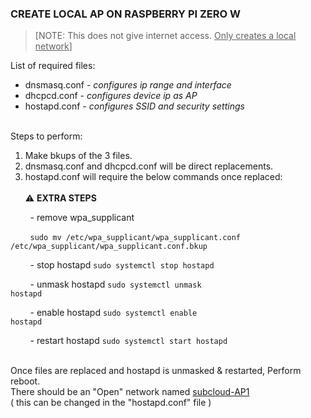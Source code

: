 ### CREATE LOCAL AP ON RASPBERRY PI ZERO W
>[NOTE: This does not give internet access.  <ins>Only creates a local network</ins>]

List of required files:
- dnsmasq.conf - *configures ip range and interface*
- dhcpcd.conf - *configures device ip as AP*
- hostapd.conf - *configures SSID and security settings*
<br>
Steps to perform:

1. Make bkups of the 3 files.
2. dnsmasq.conf and dhcpcd.conf will be direct replacements.
3. hostapd.conf will require the below commands once replaced:
<br></br>
:warning: **EXTRA STEPS**

&nbsp; &nbsp; &nbsp; &nbsp; - remove wpa_supplicant 

&nbsp; &nbsp; &nbsp; &nbsp; <code>sudo mv /etc/wpa_supplicant/wpa_supplicant.conf /etc/wpa_supplicant/wpa_supplicant.conf.bkup</code>

&nbsp; &nbsp; &nbsp; &nbsp; - stop hostapd <code>sudo systemctl stop hostapd</code>

&nbsp; &nbsp; &nbsp; &nbsp; - unmask hostapd <code>sudo systemctl unmask hostapd</code>

&nbsp; &nbsp; &nbsp; &nbsp; - enable hostapd <code>sudo systemctl enable hostapd</code>

&nbsp; &nbsp; &nbsp; &nbsp; - restart hostapd <code>sudo systemctl start hostapd</code>
<br>
<br>

Once files are replaced and hostapd is unmasked & restarted, Perform reboot.<br>
There should be an "Open" network named <ins> subcloud-AP1 </ins><br>
( this can be changed in the "hostapd.conf" file )
